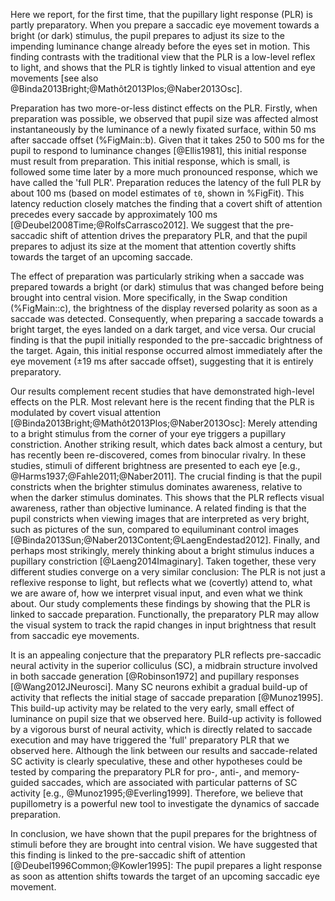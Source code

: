 Here we report, for the first time, that the pupillary light response (PLR) is partly preparatory. When you prepare a saccadic eye movement towards a bright (or dark) stimulus, the pupil prepares to adjust its size to the impending luminance change already before the eyes set in motion. This finding contrasts with the traditional view that the PLR is a low-level reflex to light, and shows that the PLR is tightly linked to visual attention and eye movements [see also @Binda2013Bright;@Mathôt2013Plos;@Naber2013Osc].

Preparation has two more-or-less distinct effects on the PLR. Firstly, when preparation was possible, we observed that pupil size was affected almost instantaneously by the luminance of a newly fixated surface, within 50 ms after saccade offset (%FigMain::b). Given that it takes 250 to 500 ms for the pupil to respond to luminance changes [@Ellis1981], this initial response must result from preparation. This initial response, which is small, is followed some time later by a more much pronounced response, which we have called the 'full PLR'. Preparation reduces the latency of the full PLR by about 100 ms (based on model estimates of `t0`, shown in %FigFit). This latency reduction closely matches the finding that a covert shift of attention precedes every saccade by approximately 100 ms [@Deubel2008Time;@RolfsCarrasco2012]. We suggest that the pre-saccadic shift of attention drives the preparatory PLR, and that the pupil prepares to adjust its size at the moment that attention covertly shifts towards the target of an upcoming saccade.

The effect of preparation was particularly striking when a saccade was prepared towards a bright (or dark) stimulus that was changed before being brought into central vision. More specifically, in the Swap condition (%FigMain::c), the brightness of the display reversed polarity as soon as a saccade was detected. Consequently, when preparing a saccade towards a bright target, the eyes landed on a dark target, and vice versa. Our crucial finding is that the pupil initially responded to the pre-saccadic brightness of the target. Again, this initial response occurred almost immediately after the eye movement (±19 ms after saccade offset), suggesting that it is entirely preparatory.

Our results complement recent studies that have demonstrated high-level effects on the PLR. Most relevant here is the recent finding that the PLR is modulated by covert visual attention [@Binda2013Bright;@Mathôt2013Plos;@Naber2013Osc]: Merely attending to a bright stimulus from the corner of your eye triggers a pupillary constriction. Another striking result, which dates back almost a century, but has recently been re-discovered, comes from binocular rivalry. In these studies, stimuli of different brightness are presented to each eye [e.g., @Harms1937;@Fahle2011;@Naber2011]. The crucial finding is that the pupil constricts when the brighter stimulus dominates awareness, relative to when the darker stimulus dominates. This shows that the PLR reflects visual awareness, rather than objective luminance. A related finding is that the pupil constricts when viewing images that are interpreted as very bright, such as pictures of the sun, compared to equiluminant control images [@Binda2013Sun;@Naber2013Content;@LaengEndestad2012]. Finally, and perhaps most strikingly, merely thinking about a bright stimulus induces a pupillary constriction [@Laeng2014Imaginary]. Taken together, these very different studies converge on a very similar conclusion: The PLR is not just a reflexive response to light, but reflects what we (covertly) attend to, what we are aware of, how we interpret visual input, and even what we think about. Our study complements these findings by showing that the PLR is linked to saccade preparation. Functionally, the preparatory PLR may allow the visual system to track the rapid changes in input brightness that result from saccadic eye movements.

It is an appealing conjecture that the preparatory PLR reflects pre-saccadic neural activity in the superior colliculus (SC), a midbrain structure involved in both saccade generation [@Robinson1972] and pupillary responses [@Wang2012JNeurosci]. Many SC neurons exhibit a gradual build-up of activity that reflects the initial stage of saccade preparation [@Munoz1995]. This build-up activity may be related to the very early, small effect of luminance on pupil size that we observed here. Build-up activity is followed by a vigorous burst of neural activity, which is directly related to saccade execution and may have triggered the 'full' preparatory PLR that we observed here. Although the link between our results and saccade-related SC activity is clearly speculative, these and other hypotheses could be tested by comparing the preparatory PLR for pro-, anti-, and memory-guided saccades, which are associated with particular patterns of SC activity [e.g., @Munoz1995;@Everling1999]. Therefore, we believe that pupillometry is a powerful new tool to investigate the dynamics of saccade preparation.

In conclusion, we have shown that the pupil prepares for the brightness of stimuli before they are brought into central vision. We have suggested that this finding is linked to the pre-saccadic shift of attention [@Deubel1996Common;@Kowler1995]: The pupil prepares a light response as soon as attention shifts towards the target of an upcoming saccadic eye movement.
